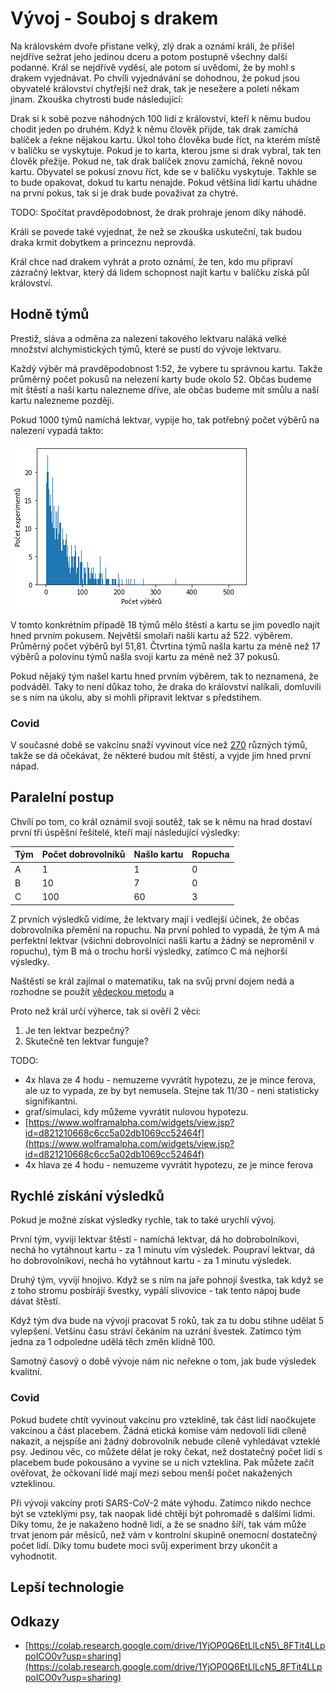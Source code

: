 # Vývoj - Souboj s drakem

Na královském dvoře přistane velký, zlý drak a oznámí králi, že přišel nejdříve sežrat jeho jedinou dceru a potom postupně všechny další podanné. Král se nejdřívě vyděsí, ale potom si uvědomí, že by mohl s drakem vyjednávat. Po chvíli vyjednávání se dohodnou, že pokud jsou obyvatelé království chytřejší než drak, tak je nesežere a poletí někam jinam. Zkouška chytrosti bude následující:

Drak si k sobě pozve náhodných 100 lidí z království, kteří k němu budou chodit jeden po druhém. Když k němu člověk přijde, tak drak zamíchá balíček a řekne nějakou kartu. Úkol toho člověka bude říct, na kterém místě v balíčku se vyskytuje. Pokud je to karta, kterou jsme si drak vybral, tak ten člověk přežije. Pokud ne, tak drak balíček znovu zamíchá, řekně novou kartu. Obyvatel se pokusí znovu říct, kde se v balíčku vyskytuje. Takhle se to bude opakovat, dokud tu kartu nenajde. Pokud většina lidí kartu uhádne na první pokus, tak si je drak bude považivat za chytré.

TODO: Spočítat pravděpodobnost, že drak prohraje jenom díky náhodě.

Králi se povede také vyjednat, že než se zkouška uskuteční, tak budou draka krmit dobytkem a princeznu neprovdá.

Král chce nad drakem vyhrát a proto oznámí, že ten, kdo mu připraví zázračný lektvar, který dá lidem schopnost najít kartu v balíčku získá půl království.

## Hodně týmů

Prestiž, sláva a odměna za nalezení takového lektvaru naláká velké množství alchymistických týmů, které se pustí do vývoje lektvaru.

Každý výběr má pravděpodobnost 1:52, že vybere tu správnou kartu. Takže průměrný počet pokusů na nelezení karty bude okolo 52. Občas budeme mít štěstí a naší kartu nalezneme dříve, ale občas budeme mít smůlu a naší kartu nalezneme později.

Pokud 1000 týmů namíchá lektvar, vypije ho, tak potřebný počet výběrů na nalezení vypadá takto:

![](../.gitbook/assets/vyber-karty-pocet-pokusu.png)

V tomto konkrétním případě 18 týmů mělo štěstí a kartu se jim povedlo najít hned prvním pokusem. Největší smolaři našli kartu až 522. výběrem. Průměrný počet výběrů byl 51,81. Čtvrtina týmů našla kartu za méně než 17 výběrů a polovinu týmů našla svoji kartu za méně než 37 pokusů.

Pokud nějaký tým našel kartu hned prvním výběrem, tak to neznamená, že podváděl. Taky to není důkaz toho, že draka do království nalíkali, domluvili se s ním na úkolu, aby si mohli připravit lektvar s předstihem.

### Covid

V současné době se vakcínu snaží vyvinout více než [270](https://www.mc-praha.cz/mcp/prehled-vakcin-proti-covid-19-mechanismy-ucinku-vyhody-a-nevyhody/) různých týmů, takže se dá očekávat, že některé budou mít štěstí, a vyjde jim hned první nápad.

## Paralelní postup

Chvíli po tom, co král oznámil svoji soutěž, tak se k němu na hrad dostaví první tři úspěšní řešitelé, kteří mají následující výsledky:

| Tým | Počet dobrovolníků | Našlo kartu | Ropucha |
| :--- | :--- | :--- | :--- |
| A | 1 | 1 | 0 |
| B | 10 | 7 | 0 |
| C | 100 | 60 | 3 |

Z prvních výsledků vidíme, že lektvary mají i vedlejší účinek, že občas dobrovolníka přemění na ropuchu. Na první pohled to vypadá, že tým A má perfektní lektvar \(všichni dobrovolníci našli kartu a žádný se neproměnil v ropuchu\), tým B má o trochu horší výsledky, zatímco C má nejhorší výsledky.

Naštěstí se král zajímal o matematiku, tak na svůj první dojem nedá a rozhodne se použít [vědeckou metodu](https://cs.wikipedia.org/wiki/V%C4%9Bdeck%C3%A1_metoda) a

Proto než král určí výherce, tak si ověří 2 věci:

1. Je ten lektvar bezpečný?
2. Skutečně ten lektvar funguje?

TODO:

* 4x hlava ze 4 hodu - nemuzeme vyvrátit hypotezu, ze je mince ferova, ale uz to vypada, ze by byt nemusela. Stejne tak 11/30 - neni statisticky signifikantni. 
* graf/simulaci, kdy můžeme vyvrátit nulovou hypotezu. 
* [https://www.wolframalpha.com/widgets/view.jsp?id=d821210668c6cc5a02db1069cc52464f](https://www.wolframalpha.com/widgets/view.jsp?id=d821210668c6cc5a02db1069cc52464f)
* 4x hlava ze 4 hodu - nemuzeme vyvrátit hypotezu, ze je mince ferova

## Rychlé získání výsledků

Pokud je možné získat výsledky rychle, tak to také urychlí vývoj.

První tým, vyvijí lektvar štěstí - namíchá lektvar, dá ho dobrobolníkovi, nechá ho vytáhnout kartu - za 1 minutu vím výsledek. Poupraví lektvar, dá ho dobrovolníkovi, nechá ho vytáhnout kartu - za 1 minutu výsledek.

Druhý tým, vyvíjí hnojivo. Když se s ním na jaře pohnojí švestka, tak když se z toho stromu posbírájí švestky, vypálí slivovice - tak tento nápoj bude dávat štěstí.

Když tým dva bude na vývoji pracovat 5 roků, tak za tu dobu stihne udělat 5 vylepšení. Vetšinu času stráví čekáním na uzrání švestek. Zatímco tým jedna za 1 odpoledne udělá těch změn klidně 100.

Samotný časový o době vývoje nám nic neřekne o tom, jak bude výsledek kvalitní.

### Covid

Pokud budete chtít vyvinout vakcínu pro vzteklině, tak část lidí naočkujete vakcínou a část placebem. Žádná etická komise vám nedovolí lidi cíleně nakazit, a nejspíše ani žádný dobrovolník nebude cíleně vyhledávat vzteklé psy. Jedinou věc, co můžete dělat je roky čekat, než dostatečný počet lidí s placebem bude pokousáno a vyvine se u nich vzteklina. Pak můžete začít ověřovat, že očkovaní lidé mají mezi sebou menší počet nakažených vzteklinou.

Při vývoji vakcíny proti SARS-CoV-2 máte výhodu. Zatímco nikdo nechce být se vzteklými psy, tak naopak lidé chtějí být pohromadě s dalšími lidmi. Díky tomu, že je nakaženo hodně lidí, a že se snadno šíří, tak vám může trvat jenom pár měsíců, než vám v kontrolní skupině onemocní dostatečný počet lidí. Díky tomu budete moci svůj experiment brzy ukončit a vyhodnotit.

## Lepší technologie

## Odkazy

* [https://colab.research.google.com/drive/1YjOP0Q6EtLlLcN5\_8FTit4LLppoICO0v?usp=sharing](https://colab.research.google.com/drive/1YjOP0Q6EtLlLcN5_8FTit4LLppoICO0v?usp=sharing)

